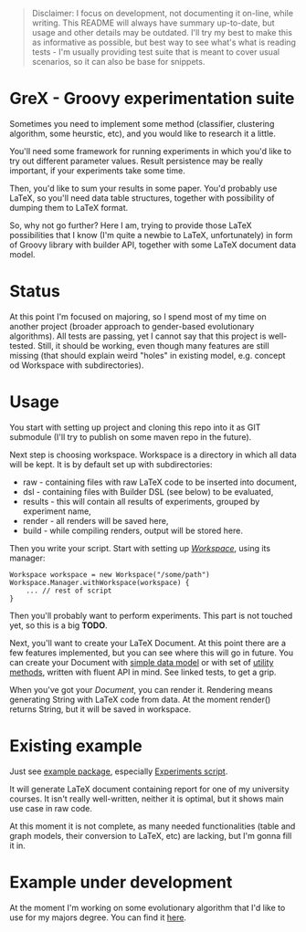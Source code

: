 > Disclaimer: I focus on development, not documenting it on-line, while writing. This README will always have summary
> up-to-date, but usage and other details may be outdated. I'll try my best to make this as informative as possible,
> but best way to see what's what is reading tests - I'm usually providing test suite that is meant to cover
> usual scenarios, so it can also be base for snippets.

# GreX - Groovy experimentation suite

Sometimes you need to implement some method (classifier, clustering algorithm, some heurstic, etc), and you would
like to research it a little.

You'll need some framework for running experiments in which you'd like to try out different parameter values.
Result persistence may be really important, if your experiments take some time.

Then, you'd like to sum your results in some paper. You'd probably use LaTeX, so you'll need
data table structures, together with possibility of dumping them to LaTeX format.

So, why not go further? Here I am, trying to provide those LaTeX possibilities that I know (I'm quite a newbie
to LaTeX, unfortunately) in form of Groovy library with builder API, together with some LaTeX document data model.

# Status

At this point I'm focused on majoring, so I spend most of my time on another project (broader approach to gender-based
evolutionary algorithms). All tests are passing, yet I cannot say that this project is well-tested. Still, it should
be working, even though many features are still missing (that should explain weird "holes" in existing model, e.g.
concept od Workspace with subdirectories).

# Usage

You start with setting up project and cloning this repo into it as GIT submodule (I'll try to publish on some
maven repo in the future).

Next step is choosing workspace. Workspace is a directory in which all data will be kept. It is by default
set up with subdirectories:
* raw - containing files with raw LaTeX code to be inserted into document,
* dsl - containing files with Builder DSL (see below) to be evaluated,
* results - this will contain all results of experiments, grouped by experiment name,
* render - all renders will be saved here,
* build - while compiling renders, output will be stored here.

Then you write your script. Start with setting up [*Workspace*](/src/main/groovy/can/i/has/latex/experiments/Workspace.groovy), using its manager:

    Workspace workspace = new Workspace("/some/path")
    Workspace.Manager.withWorkspace(workspace) {
        ... // rest of script
    }

Then you'll probably want to perform experiments. This part is not touched yet, so this is a big **TODO**.

Next, you'll want to create your LaTeX Document. At this point there are a few features implemented, but you can
see where this will go in future. You can create your Document with
[simple data model](/src/test/groovy/can/i/has/latex/ModelTest.groovy) or with set of
[utility methods](/src/test/groovy/can/i/has/latex/FluentAPITest.groovy),
written with fluent API in mind. See linked tests, to get a grip.

When you've got your *Document*, you can render it. Rendering means generating String with LaTeX code from
data. At the moment render() returns String, but it will be saved in workspace.

# Existing example

Just see [example package](/src/main/groovy/can/i/has/experiments/example), especially
[Experiments script](/src/main/groovy/can/i/has/experiments/example/Experiments.groovy).

It will generate LaTeX document containing report for one of my university courses. It isn't really
well-written, neither it is optimal, but it shows main use case in raw code.

At this moment it is not complete, as many needed functionalities (table and graph models, their conversion
to LaTeX, etc) are lacking, but I'm gonna fill it in.

# Example under development

At the moment I'm working on some evolutionary algorithm that I'd like to use for my majors degree. You can find it
[here](https://github.com/PWr-Projects-For-Courses/Mgr).